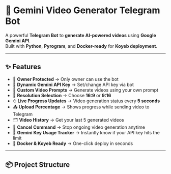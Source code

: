 # 🎥 Gemini Video Generator Telegram Bot

A powerful **Telegram Bot** to **generate AI-powered videos** using **Google Gemini API**.  
Built with **Python**, **Pyrogram**, and **Docker-ready** for **Koyeb deployment**.

---

## ✨ Features

- 🔐 **Owner Protected** → Only owner can use the bot  
- 🔑 **Dynamic Gemini API Key** → Set/change API key via bot  
- 📝 **Custom Video Prompts** → Generate videos using your own prompt  
- 📏 **Resolution Selection** → Choose **16:9** or **9:16**  
- ⏱ **Live Progress Updates** → Video generation status every **5 seconds**  
- 📤 **Upload Percentage** → Shows progress while sending video to Telegram  
- 🗂 **Video History** → Get your last 5 generated videos  
- 🚫 **Cancel Command** → Stop ongoing video generation anytime  
- 🧠 **Gemini Key Usage Tracker** → Instantly know if your API key hits the limit  
- 🐳 **Docker & Koyeb Ready** → One-click deploy in seconds

---

## 📦 Project Structure
